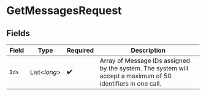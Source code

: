 # GetMessagesRequest


## Fields

| Field                                                                                                        | Type                                                                                                         | Required                                                                                                     | Description                                                                                                  |
| ------------------------------------------------------------------------------------------------------------ | ------------------------------------------------------------------------------------------------------------ | ------------------------------------------------------------------------------------------------------------ | ------------------------------------------------------------------------------------------------------------ |
| `Ids`                                                                                                        | List<*long*>                                                                                                 | :heavy_check_mark:                                                                                           | Array of Message IDs assigned by the system. The system will accept a maximum of 50 identifiers in one call. |
